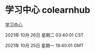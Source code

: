 # 学习中心 colearnhub
[学习中心](http://59.174.24.190:56308/colearnhub/)

2021年 10月 26日 星期二 03:40:01 CST

2021年 10月 25日 星期一 19:40:01 GMT

